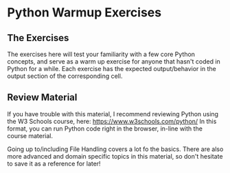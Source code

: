 # Python Warmup Exercises

## The Exercises
The exercises here will test your familiarity with a few core Python concepts, and serve as a warm up exercise for anyone that hasn't coded in Python for a while. Each exercise has the expected output/behavior in the output section of the corresponding cell.

## Review Material
If you have trouble with this material, I recommend reviewing Python using the W3 Schools course, here:
https://www.w3schools.com/python/
In this format, you can run Python code right in the browser, in-line with the course material.

Going up to/including File Handling covers a lot fo the basics. There are also more advanced and domain specific topics in this material, so don't hesitate to save it as a reference for later!